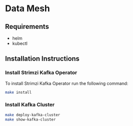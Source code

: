 # Data Mesh

## Requirements
- helm
- kubectl

## Installation Instructions

### Install Strimzi Kafka Operator

To install Strimzi Kafka Operator run the following command: 

``` bash
make install
```

### Install Kafka Cluster

``` bash
make deploy-kafka-cluster
make show-kafka-cluster

```